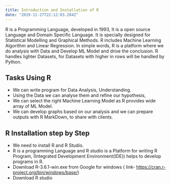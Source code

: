 ```yaml
---
title: Introduction and Installation of R
date: "2019-11-27T22:12:03.284Z"
---
```

R is a Programming Language, developed in 1993, It is a open source Language and Domain Specific Language.
It is specially designed for Statistical Modelling and Graphical Methods. R includes Machine Learning Algorithm and Linear Regression. In simple words, R is a platform where we do analysis with Data and Develop ML Model and drive the conclusion. R handles lighter Datasets, for Datasets with higher in rows will be handled by Python.

## Tasks Using R
- We can write program for Data Analysis, Understanding.
- Using the Data we can analyse them and refine our hypothesis, 
- We can select the right Machine Learning Model as R provides wide array of ML Model.
- We can develop graphs based on our analysis and we can prepare outputs with R MarkDown, to share with clients.

## R Installation step by Step
- We need to install R and R Studio.
- R is a programming Language and R studio is a Platform for writing R Program, (Integrated Development Environment(IDE)) helps to develop programs in R.
- Download R-3.6.1-win.exe from Google for windows ( link- https://cran.r-project.org/bin/windows/base/)
- Download R studio